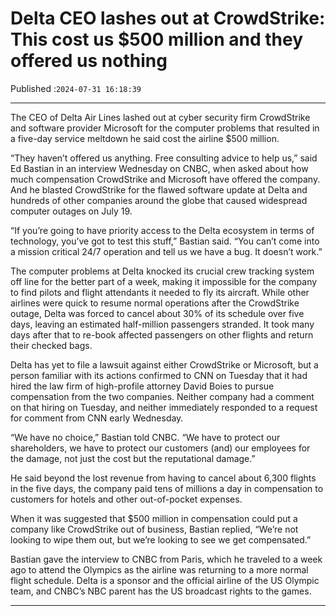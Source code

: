 # Delta CEO lashes out at CrowdStrike: This cost us $500 million and they offered us nothing

Published :`2024-07-31 16:18:39`

---

The CEO of Delta Air Lines lashed out at cyber security firm CrowdStrike and software provider Microsoft for the computer problems that resulted in a five-day service meltdown he said cost the airline $500 million.

“They haven’t offered us anything. Free consulting advice to help us,” said Ed Bastian in an interview Wednesday on CNBC, when asked about how much compensation CrowdStrike and Microsoft have offered the company. And he blasted CrowdStrike for the flawed software update at Delta and hundreds of other companies around the globe that caused widespread computer outages on July 19.

“If you’re going to have priority access to the Delta ecosystem in terms of technology, you’ve got to test this stuff,” Bastian said. “You can’t come into a mission critical 24/7 operation and tell us we have a bug. It doesn’t work.”

The computer problems at Delta knocked its crucial crew tracking system off line for the better part of a week, making it impossible for the company to find pilots and flight attendants it needed to fly its aircraft. While other airlines were quick to resume normal operations after the CrowdStrike outage, Delta was forced to cancel about 30% of its schedule over five days, leaving an estimated half-million passengers stranded. It took many days after that to re-book affected passengers on other flights and return their checked bags.

Delta has yet to file a lawsuit against either CrowdStrike or Microsoft, but a person familiar with its actions confirmed to CNN on Tuesday that it had hired the law firm of high-profile attorney David Boies to pursue compensation from the two companies. Neither company had a comment on that hiring on Tuesday, and neither immediately responded to a request for comment from CNN early Wednesday.

“We have no choice,” Bastian told CNBC. “We have to protect our shareholders, we have to protect our customers (and) our employees for the damage, not just the cost but the reputational damage.”

He said beyond the lost revenue from having to cancel about 6,300 flights in the five days, the company paid tens of millions a day in compensation to customers for hotels and other out-of-pocket expenses.

When it was suggested that $500 million in compensation could put a company like CrowdStrike out of business, Bastian replied, “We’re not looking to wipe them out, but we’re looking to see we get compensated.”

Bastian gave the interview to CNBC from Paris, which he traveled to a week ago to attend the Olympics as the airline was returning to a more normal flight schedule. Delta is a sponsor and the official airline of the US Olympic team, and CNBC’s NBC parent has the US broadcast rights to the games.

---


